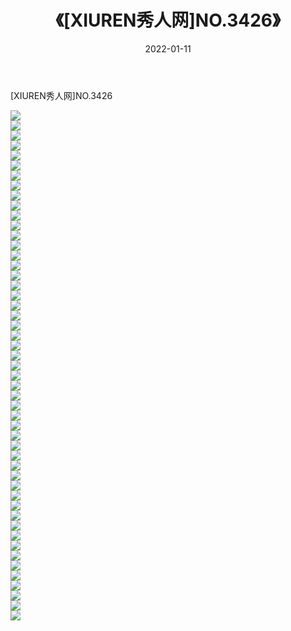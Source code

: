 ﻿---
layout: post
title:  《[XIUREN秀人网]NO.3426》
date:   2022-01-11
img: http://pic.660000.xyz/1:/秀人网/秀人网第04部分/[XIUREN秀人网]NO.3426/000.jpg
categories: [美女, 清纯, 唯美]
---

[XIUREN秀人网]NO.3426

 ![](http://pic.660000.xyz/1:/秀人网/秀人网第04部分/[XIUREN秀人网]NO.3426/001.jpg) <br>![](http://pic.660000.xyz/1:/秀人网/秀人网第04部分/[XIUREN秀人网]NO.3426/002.jpg) <br>![](http://pic.660000.xyz/1:/秀人网/秀人网第04部分/[XIUREN秀人网]NO.3426/003.jpg) <br>![](http://pic.660000.xyz/1:/秀人网/秀人网第04部分/[XIUREN秀人网]NO.3426/004.jpg) <br>![](http://pic.660000.xyz/1:/秀人网/秀人网第04部分/[XIUREN秀人网]NO.3426/005.jpg) <br>![](http://pic.660000.xyz/1:/秀人网/秀人网第04部分/[XIUREN秀人网]NO.3426/006.jpg) <br>![](http://pic.660000.xyz/1:/秀人网/秀人网第04部分/[XIUREN秀人网]NO.3426/007.jpg) <br>![](http://pic.660000.xyz/1:/秀人网/秀人网第04部分/[XIUREN秀人网]NO.3426/008.jpg) <br>![](http://pic.660000.xyz/1:/秀人网/秀人网第04部分/[XIUREN秀人网]NO.3426/009.jpg) <br>![](http://pic.660000.xyz/1:/秀人网/秀人网第04部分/[XIUREN秀人网]NO.3426/010.jpg) <br>![](http://pic.660000.xyz/1:/秀人网/秀人网第04部分/[XIUREN秀人网]NO.3426/011.jpg) <br>![](http://pic.660000.xyz/1:/秀人网/秀人网第04部分/[XIUREN秀人网]NO.3426/012.jpg) <br>![](http://pic.660000.xyz/1:/秀人网/秀人网第04部分/[XIUREN秀人网]NO.3426/013.jpg) <br>![](http://pic.660000.xyz/1:/秀人网/秀人网第04部分/[XIUREN秀人网]NO.3426/014.jpg) <br>![](http://pic.660000.xyz/1:/秀人网/秀人网第04部分/[XIUREN秀人网]NO.3426/015.jpg) <br>![](http://pic.660000.xyz/1:/秀人网/秀人网第04部分/[XIUREN秀人网]NO.3426/016.jpg) <br>![](http://pic.660000.xyz/1:/秀人网/秀人网第04部分/[XIUREN秀人网]NO.3426/017.jpg) <br>![](http://pic.660000.xyz/1:/秀人网/秀人网第04部分/[XIUREN秀人网]NO.3426/018.jpg) <br>![](http://pic.660000.xyz/1:/秀人网/秀人网第04部分/[XIUREN秀人网]NO.3426/019.jpg) <br>![](http://pic.660000.xyz/1:/秀人网/秀人网第04部分/[XIUREN秀人网]NO.3426/020.jpg) <br>![](http://pic.660000.xyz/1:/秀人网/秀人网第04部分/[XIUREN秀人网]NO.3426/021.jpg) <br>![](http://pic.660000.xyz/1:/秀人网/秀人网第04部分/[XIUREN秀人网]NO.3426/022.jpg) <br>![](http://pic.660000.xyz/1:/秀人网/秀人网第04部分/[XIUREN秀人网]NO.3426/023.jpg) <br>![](http://pic.660000.xyz/1:/秀人网/秀人网第04部分/[XIUREN秀人网]NO.3426/024.jpg) <br>![](http://pic.660000.xyz/1:/秀人网/秀人网第04部分/[XIUREN秀人网]NO.3426/025.jpg) <br>![](http://pic.660000.xyz/1:/秀人网/秀人网第04部分/[XIUREN秀人网]NO.3426/026.jpg) <br>![](http://pic.660000.xyz/1:/秀人网/秀人网第04部分/[XIUREN秀人网]NO.3426/027.jpg) <br>![](http://pic.660000.xyz/1:/秀人网/秀人网第04部分/[XIUREN秀人网]NO.3426/028.jpg) <br>![](http://pic.660000.xyz/1:/秀人网/秀人网第04部分/[XIUREN秀人网]NO.3426/029.jpg) <br>![](http://pic.660000.xyz/1:/秀人网/秀人网第04部分/[XIUREN秀人网]NO.3426/030.jpg) <br>![](http://pic.660000.xyz/1:/秀人网/秀人网第04部分/[XIUREN秀人网]NO.3426/031.jpg) <br>![](http://pic.660000.xyz/1:/秀人网/秀人网第04部分/[XIUREN秀人网]NO.3426/032.jpg) <br>![](http://pic.660000.xyz/1:/秀人网/秀人网第04部分/[XIUREN秀人网]NO.3426/033.jpg) <br>![](http://pic.660000.xyz/1:/秀人网/秀人网第04部分/[XIUREN秀人网]NO.3426/034.jpg) <br>![](http://pic.660000.xyz/1:/秀人网/秀人网第04部分/[XIUREN秀人网]NO.3426/035.jpg) <br>![](http://pic.660000.xyz/1:/秀人网/秀人网第04部分/[XIUREN秀人网]NO.3426/036.jpg) <br>![](http://pic.660000.xyz/1:/秀人网/秀人网第04部分/[XIUREN秀人网]NO.3426/037.jpg) <br>![](http://pic.660000.xyz/1:/秀人网/秀人网第04部分/[XIUREN秀人网]NO.3426/038.jpg) <br>![](http://pic.660000.xyz/1:/秀人网/秀人网第04部分/[XIUREN秀人网]NO.3426/039.jpg) <br>![](http://pic.660000.xyz/1:/秀人网/秀人网第04部分/[XIUREN秀人网]NO.3426/040.jpg) <br>![](http://pic.660000.xyz/1:/秀人网/秀人网第04部分/[XIUREN秀人网]NO.3426/041.jpg) <br>![](http://pic.660000.xyz/1:/秀人网/秀人网第04部分/[XIUREN秀人网]NO.3426/042.jpg) <br>![](http://pic.660000.xyz/1:/秀人网/秀人网第04部分/[XIUREN秀人网]NO.3426/043.jpg) <br>![](http://pic.660000.xyz/1:/秀人网/秀人网第04部分/[XIUREN秀人网]NO.3426/044.jpg) <br>![](http://pic.660000.xyz/1:/秀人网/秀人网第04部分/[XIUREN秀人网]NO.3426/045.jpg) <br>![](http://pic.660000.xyz/1:/秀人网/秀人网第04部分/[XIUREN秀人网]NO.3426/046.jpg) <br>![](http://pic.660000.xyz/1:/秀人网/秀人网第04部分/[XIUREN秀人网]NO.3426/047.jpg) <br>![](http://pic.660000.xyz/1:/秀人网/秀人网第04部分/[XIUREN秀人网]NO.3426/048.jpg) <br>![](http://pic.660000.xyz/1:/秀人网/秀人网第04部分/[XIUREN秀人网]NO.3426/049.jpg) <br>![](http://pic.660000.xyz/1:/秀人网/秀人网第04部分/[XIUREN秀人网]NO.3426/050.jpg) <br>![](http://pic.660000.xyz/1:/秀人网/秀人网第04部分/[XIUREN秀人网]NO.3426/051.jpg) <br>